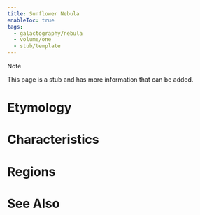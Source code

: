 ```yaml
---
title: Sunflower Nebula
enableToc: true
tags:
  - galactography/nebula
  - volume/one
  - stub/template
---
```


> [!note]
> This page is a stub and has more information that can be added.

# Etymology

# Characteristics

# Regions

# See Also
